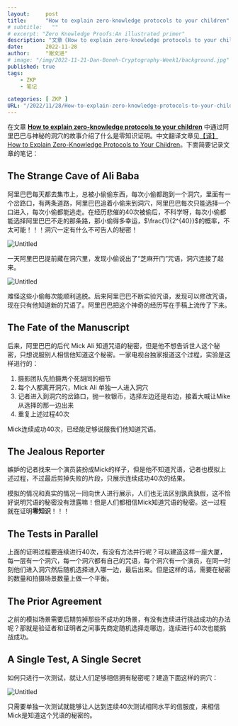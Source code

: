 ```yaml
---
layout:     post
title:      "How to explain zero-knowledge protocols to your children"
# subtitle:   ""
# excerpt: "Zero Knowledge Proofs:An illustrated primer"
description: "文章《How to explain zero-knowledge protocols to your children》的笔记，通过阿里巴巴与大盗的故事解释什么是零知识证明。"
date:       2022-11-28
author:     "谢文进"
# image: "/img/2022-11-21-Dan-Boneh-Cryptography-Week1/background.jpg"
published: true
tags:
    - ZKP
    - 笔记 

categories: [ ZKP ]
URL: "/2022/11/28/How-to-explain-zero-knowledge-protocols-to-your-children/"
---
```


在文章 **[How to explain zero-knowledge protocols to your children](http://pages.cs.wisc.edu/~mkowalcz/628.pdf)** 中通过阿里巴巴与神秘的洞穴的故事介绍了什么是零知识证明。中文翻译文章见[【译】How to Explain Zero-Knowledge Protocols to Your Children](https://blog.dreamerryao.wiki/archives/%E8%AF%91howtoexplainzero-knowledgeprotocolstoyourchildren)。下面简要记录文章的笔记：

## The Strange Cave of Ali Baba

阿里巴巴每天都去集市上，总被小偷偷东西，每次小偷都跑到一个洞穴，里面有一个岔路口，有两条道路，阿里巴巴追着小偷来到洞穴，阿里巴巴每次只能选择一个口进入，每次小偷都能逃走。在经历悲催的40次被偷后，不科学呀，每次小偷都能选择阿里巴巴不走的那条路，那小偷得多幸运，$\frac{1}{2^{40}}$的概率，不太可能！！！洞穴一定有什么不可告人的秘密！

![Untitled](/img/2022-11-28-How-to-explain-zero-knowledge-protocols-to-your-children/Untitled.png)

一天阿里巴巴提前藏在洞穴里，发现小偷说出了“芝麻开门”咒语，洞穴连接了起来。

![Untitled](/img/2022-11-28-How-to-explain-zero-knowledge-protocols-to-your-children/Untitled%201.png)

难怪这些小偷每次能顺利逃脱。后来阿里巴巴不断实验咒语，发现可以修改咒语，现在只有他知道新的咒语了。阿里巴巴把这个神奇的经历写在手稿上流传了下来。

## The Fate of the Manuscript

后来，阿里巴巴的后代 Mick Ali 知道咒语的秘密，但是他不想告诉世人这个秘密，只想说服别人相信他知道这个秘密。一家电视台独家报道这个过程，实验是这样进行的：

1. 摄影团队先拍摄两个死胡同的细节
2. 每个人都离开洞穴，Mick Ali 单独一人进入洞穴
3. 记者进入到洞穴的岔路口，抛一枚银币，选择左边还是右边，接着大喊让Mike从选择的那一边出来
4. 重复上述过程40次

Mick连续成功40次，已经能足够说服我们他知道咒语。

## The Jealous Reporter

嫉妒的记者找来一个演员装扮成Mick的样子，但是他不知道咒语，记者也模拟上述过程，不过最后剪掉失败的片段，只展示连续成功40次的结果。

模拟的情况和真实的情况一同向世人进行展示，人们也无法区别孰真孰假，这不恰好说明咒语的秘密没有泄露嘛！但是人们都相信Mick知道咒语的秘密。这一过程就在证明**零知识**！！！

## The Tests in Parallel

上面的证明过程要连续进行40次，有没有方法并行呢？可以建造这样一座大厦，每一层有一个洞穴，每一个洞穴都有自己的咒语，每个洞穴有一个演员，在同一时刻他们进入洞穴然后随机选择进入哪一边，最后出来。但是这样的话，需要在秘密的数量和拍摄场景数量上做一个平衡。

## The Prior Agreement

之前的模拟场景需要后期剪掉那些不成功的场景，有没有连续进行挑战成功的办法呢？那就是验证者和证明者之间事先商定随机选择走哪边，连续进行40次也能挑战成功。

## A Single Test, A Single Secret

如何只进行一次测试，就让人们足够相信拥有秘密呢？建造下面这样的洞穴：

![Untitled](/img/2022-11-28-How-to-explain-zero-knowledge-protocols-to-your-children/Untitled%202.png)

只需要单独一次测试就能够让人达到连续40次测试相同水平的信服度，来相信Mick是知道这个咒语的秘密的。